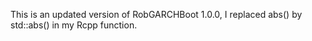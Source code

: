 This is an updated version of RobGARCHBoot 1.0.0, I replaced abs() by std::abs() in my Rcpp function.